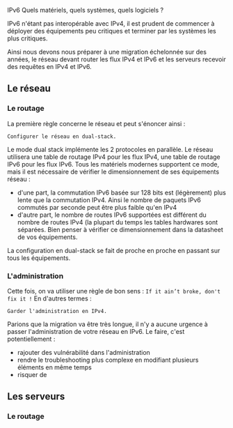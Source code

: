 
IPv6 Quels matériels, quels systèmes, quels logiciels ?

IPv6 n'étant pas interopérable avec IPv4, il est prudent de commencer à déployer des équipements peu critiques et terminer par les systèmes les plus critiques. 
 
Ainsi nous devons nous préparer à une migration échelonnée sur des années, le réseau devant router les flux IPv4 et IPv6 et les serveurs recevoir des requêtes en IPv4 et IPv6.

## Le réseau

### Le routage

La première règle concerne le réseau et peut s'énoncer ainsi :

    Configurer le réseau en dual-stack.

Le mode dual stack implémente les 2 protocoles en parallèle. Le réseau utilisera une table de routage IPv4 pour les flux IPv4, une table de routage IPv6 pour les flux IPv6. 
Tous les matériels modernes supportent ce mode, mais il est nécessaire de vérifier le dimensionnement de ses équipements réseau :

 - d'une part, la commutation IPv6 basée sur 128 bits est (légèrement) plus lente que la commutation IPv4. Ainsi le nombre de paquets IPv6 commutés par seconde peut être plus faible qu'en IPv4
 - d'autre part, le nombre de routes IPv6 supportées est différent du nombre de routes IPv4 (la plupart du temps les tables hardwares sont séparées. Bien penser à vérifier ce dimensionnement dans la datasheet de vos équipements.

La configuration en dual-stack se fait de proche en proche en passant sur tous les équipements.

 ### L'administration

Cette fois, on va utiliser une règle de bon sens :  `If it ain’t broke, don't fix it !` En d'autres termes :

    Garder l'administration en IPv4.

Parions que la migration va être très longue, il n'y a aucune urgence à passer l'administration de votre réseau en IPv6. Le faire, c'est potentiellement :

- rajouter des vulnérabilité dans l'administration
- rendre le troubleshooting plus complexe en modifiant plusieurs éléments en même temps
- risquer de 



## Les serveurs


### Le routage

<!--stackedit_data:
eyJoaXN0b3J5IjpbMTIzMDU3MTEwNyw0MzQzMzIzNCwxNDczND
I0MzFdfQ==
-->